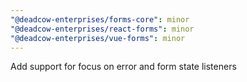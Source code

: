 ```yaml
---
"@deadcow-enterprises/forms-core": minor
"@deadcow-enterprises/react-forms": minor
"@deadcow-enterprises/vue-forms": minor
---
```


Add support for focus on error and form state listeners
